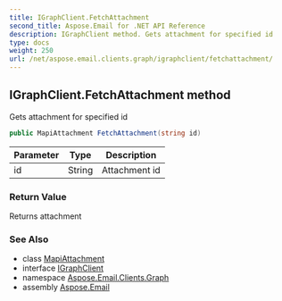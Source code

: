 ```yaml
---
title: IGraphClient.FetchAttachment
second_title: Aspose.Email for .NET API Reference
description: IGraphClient method. Gets attachment for specified id
type: docs
weight: 250
url: /net/aspose.email.clients.graph/igraphclient/fetchattachment/
---
```

## IGraphClient.FetchAttachment method

Gets attachment for specified id

```csharp
public MapiAttachment FetchAttachment(string id)
```

| Parameter | Type | Description |
| --- | --- | --- |
| id | String | Attachment id |

### Return Value

Returns attachment

### See Also

* class [MapiAttachment](../../../aspose.email.mapi/mapiattachment/)
* interface [IGraphClient](../)
* namespace [Aspose.Email.Clients.Graph](../../igraphclient/)
* assembly [Aspose.Email](../../../)



